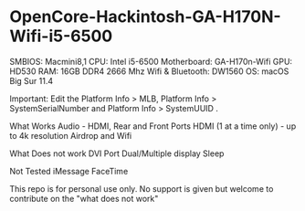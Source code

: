 # OpenCore-Hackintosh-GA-H170N-Wifi-i5-6500

SMBIOS: Macmini8,1
CPU: Intel i5-6500
Motherboard: GA-H170n-Wifi
GPU: HD530
RAM: 16GB DDR4 2666 Mhz
Wifi & Bluetooth: DW1560
OS: macOS Big Sur 11.4

Important: Edit the Platform Info > MLB, Platform Info > SystemSerialNumber and Platform Info > SystemUUID .

What Works
Audio - HDMI, Rear and Front Ports
HDMI (1 at a time only) - up to 4k resolution
Airdrop and Wifi

What Does not work
DVI Port
Dual/Multiple display
Sleep

Not Tested
iMessage
FaceTime

This repo is for personal use only. No support is given but welcome to contribute on the "what does not work"
